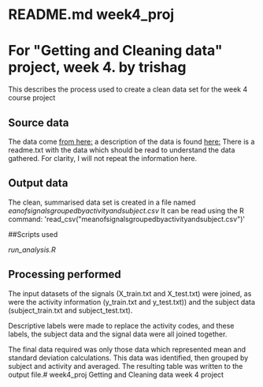 # README.md  week4_proj
# For "Getting and Cleaning data" project, week 4. by trishag
This describes the process used to create a clean data set for the week 4 
course project
## Source data
The data come [from  here:](https://d396qusza40orc.cloudfront.net/getdata%2Fprojectfiles%2FUCI%20HAR%20Dataset.zip)
a description of the data is found [here:](http://archive.ics.uci.edu/ml/datasets/Human+Activity+Recognition+Using+Smartphones)
There is a readme.txt with the data which should be read to understand the data gathered. For clarity, I will not repeat the information here. 
## Output data
The clean, summarised data set is created in a file named *eanofsignalsgroupedbyactivityandsubject.csv*
It can be read using the R command: 
'read_csv("meanofsignalsgroupedbyactivityandsubject.csv")'

##Scripts used

*run_analysis.R* 

## Processing performed
The input datasets of the signals (X_train.txt and X_test.txt) were joined, as were the activity information
 (y_train.txt and y_test.txt)) and the subject data (subject_train.txt and subject_test.txt). 
 
 Descriptive labels were made to replace the
 activity codes, and these labels, the subject data and the signal data were all joined together.
 
 The final data required was only those data which represented mean and standard deviation calculations.
 This data was identified, then grouped by subject and activity and averaged. 
 The resulting table was written to the output file.# week4_proj
Getting and Cleaning data week 4 project
